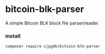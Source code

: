 # bitcoin-blk-parser
A simple Bitcoin BLK block file parser/reader.

### install

```sh
composer require cjpgdk/bitcoin-blk-parser
```
